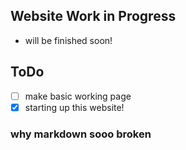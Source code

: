## Website Work in Progress
- will be finished soon!
## ToDo
- [ ] make basic working page
- [x] starting up this website!
### why markdown sooo broken
